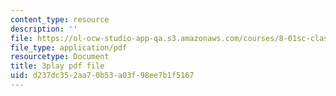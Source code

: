 ```yaml
---
content_type: resource
description: ''
file: https://ol-ocw-studio-app-qa.s3.amazonaws.com/courses/8-01sc-classical-mechanics-fall-2016/d237dc352aa70b53a03f98ee7b1f5167_q785KV5ZIN0.pdf
file_type: application/pdf
resourcetype: Document
title: 3play pdf file
uid: d237dc35-2aa7-0b53-a03f-98ee7b1f5167
---
```

